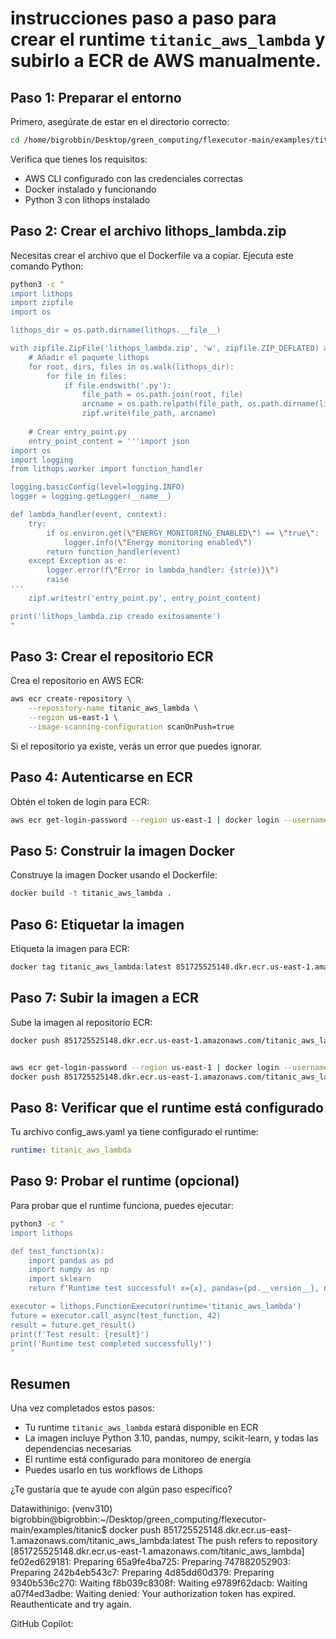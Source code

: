 # instrucciones paso a paso para crear el runtime `titanic_aws_lambda` y subirlo a ECR de AWS manualmente.

## **Paso 1: Preparar el entorno**

Primero, asegúrate de estar en el directorio correcto:
```bash
cd /home/bigrobbin/Desktop/green_computing/flexecutor-main/examples/titanic
```

Verifica que tienes los requisitos:
- AWS CLI configurado con las credenciales correctas
- Docker instalado y funcionando
- Python 3 con lithops instalado

## **Paso 2: Crear el archivo lithops_lambda.zip**

Necesitas crear el archivo que el Dockerfile va a copiar. Ejecuta este comando Python:

```bash
python3 -c "
import lithops
import zipfile
import os

lithops_dir = os.path.dirname(lithops.__file__)

with zipfile.ZipFile('lithops_lambda.zip', 'w', zipfile.ZIP_DEFLATED) as zipf:
    # Añadir el paquete lithops
    for root, dirs, files in os.walk(lithops_dir):
        for file in files:
            if file.endswith('.py'):
                file_path = os.path.join(root, file)
                arcname = os.path.relpath(file_path, os.path.dirname(lithops_dir))
                zipf.write(file_path, arcname)
    
    # Crear entry_point.py
    entry_point_content = '''import json
import os
import logging
from lithops.worker import function_handler

logging.basicConfig(level=logging.INFO)
logger = logging.getLogger(__name__)

def lambda_handler(event, context):
    try:
        if os.environ.get(\"ENERGY_MONITORING_ENABLED\") == \"true\":
            logger.info(\"Energy monitoring enabled\")
        return function_handler(event)
    except Exception as e:
        logger.error(f\"Error in lambda_handler: {str(e)}\")
        raise
'''
    zipf.writestr('entry_point.py', entry_point_content)

print('lithops_lambda.zip creado exitosamente')
"
```

## **Paso 3: Crear el repositorio ECR**

Crea el repositorio en AWS ECR:

```bash
aws ecr create-repository \
    --repository-name titanic_aws_lambda \
    --region us-east-1 \
    --image-scanning-configuration scanOnPush=true
```

Si el repositorio ya existe, verás un error que puedes ignorar.

## **Paso 4: Autenticarse en ECR**

Obtén el token de login para ECR:

```bash
aws ecr get-login-password --region us-east-1 | docker login --username AWS --password-stdin 851725525148.dkr.ecr.us-east-1.amazonaws.com
```

## **Paso 5: Construir la imagen Docker**

Construye la imagen Docker usando el Dockerfile:

```bash
docker build -t titanic_aws_lambda .
```

## **Paso 6: Etiquetar la imagen**

Etiqueta la imagen para ECR:

```bash
docker tag titanic_aws_lambda:latest 851725525148.dkr.ecr.us-east-1.amazonaws.com/titanic_aws_lambda:latest
```

## **Paso 7: Subir la imagen a ECR**

Sube la imagen al repositorio ECR:

```bash
docker push 851725525148.dkr.ecr.us-east-1.amazonaws.com/titanic_aws_lambda:latest


aws ecr get-login-password --region us-east-1 | docker login --username AWS --password-stdin 851725525148.dkr.ecr.us-east-1.amazonaws.com
docker push 851725525148.dkr.ecr.us-east-1.amazonaws.com/titanic_aws_lambda:latest
```

## **Paso 8: Verificar que el runtime está configurado**

Tu archivo config_aws.yaml ya tiene configurado el runtime:
```yaml
runtime: titanic_aws_lambda
```

## **Paso 9: Probar el runtime (opcional)**

Para probar que el runtime funciona, puedes ejecutar:

```bash
python3 -c "
import lithops

def test_function(x):
    import pandas as pd
    import numpy as np
    import sklearn
    return f'Runtime test successful! x={x}, pandas={pd.__version__}, numpy={np.__version__}, sklearn={sklearn.__version__}'

executor = lithops.FunctionExecutor(runtime='titanic_aws_lambda')
future = executor.call_async(test_function, 42)
result = future.get_result()
print(f'Test result: {result}')
print('Runtime test completed successfully!')
"
```

## **Resumen**

Una vez completados estos pasos:
- Tu runtime `titanic_aws_lambda` estará disponible en ECR
- La imagen incluye Python 3.10, pandas, numpy, scikit-learn, y todas las dependencias necesarias
- El runtime está configurado para monitoreo de energía
- Puedes usarlo en tus workflows de Lithops

¿Te gustaría que te ayude con algún paso específico?

Datawithinigo: (venv310) bigrobbin@bigrobbin:~/Desktop/green_computing/flexecutor-main/examples/titanic$ docker push 851725525148.dkr.ecr.us-east-1.amazonaws.com/titanic_aws_lambda:latest
The push refers to repository [851725525148.dkr.ecr.us-east-1.amazonaws.com/titanic_aws_lambda]
fe02ed629181: Preparing 
65a9fe4ba725: Preparing 
747882052903: Preparing 
242b4eb543c7: Preparing 
4d85dd60d379: Preparing 
9340b536c270: Waiting 
f8b039c8308f: Waiting 
e9789f62dacb: Waiting 
a07f4ed3adbe: Waiting 
denied: Your authorization token has expired. Reauthenticate and try again.

GitHub Copilot: 









 
